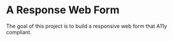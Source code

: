 # A Response Web Form

The goal of this project is to build a responsive web form that A11y compliant.